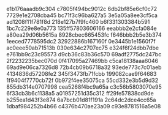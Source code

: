 e1b176aaadb9c304
c7805f494bc9012c
6db2bf85e6cf0c72
7729e1e2708cba45
bc71f3c96ba627a5
3e5a05a8ee3cf5ca
ad1208f11f781f8d
218e127b7f9fc460
b6f331303384b591
1bc7c229e8e0a773
135ff57803606166
eeabbb2e2cfa084e
a80ea29d06b5615a
8928cbec665453fc
f646bbb2b5e3b374
1eeced7778595dc2
32922886b167160f
0e3445b1e1560f7f
ac0eee50ab71513b
030e634c2707ec75
e324f6f24dbb7dbe
e761bb9c23c95573
d9cb36c83b36c570
69adf2775dc247bc
2f2232235bec070d
0f417095a27469bb
c5ca18138aaa6046
69ad9e06ca7326d8
72b4cb09b6718a32
93ede773c7c01aeb
4134836d57208fe2
345f3473fb71fcbb
199082cae9f64683
1f9404f7770cb72f
0b972f4ee35075ca
55cd332e3b5d9d32
855db314e0707998
cea5268f4bc9a65a
c3c56b5803070e95
6f33cb3b6c1138a5
a01957251d35c312
ff29fe57838cd9de
b255ea1d43f3e874
6a7bcb01d81f191a
2c64dc2dce4cc65a
1dbaf984252b4b66
c4376b470ae23a09
c93e8781516a5e08

